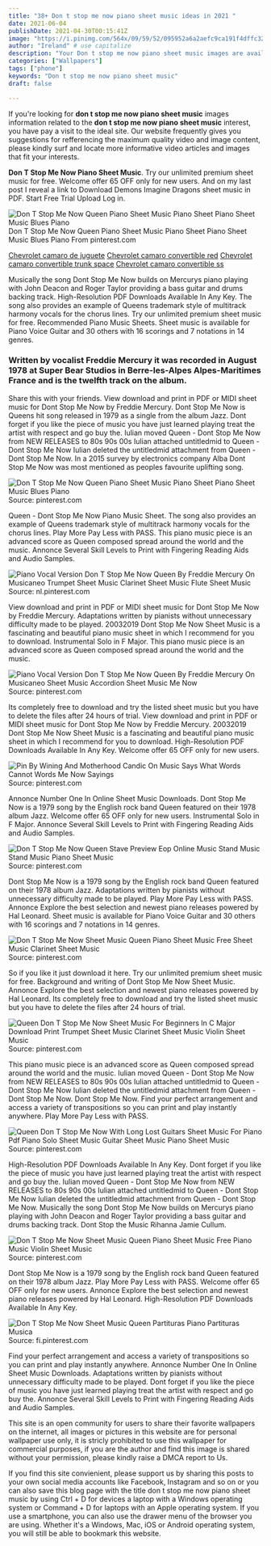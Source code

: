 ```yaml
---
title: "38+ Don t stop me now piano sheet music ideas in 2021 "
date: 2021-06-04
publishDate: 2021-04-30T00:15:41Z
image: "https://i.pinimg.com/564x/09/59/52/095952a6a2aefc9ca191f4dffc321c62.jpg"
author: "Ireland" # use capitalize
description: "Your Don t stop me now piano sheet music images are available. Don t stop me now piano sheet music are a topic that is being searched for and liked by netizens now. You can Find and Download the Don t stop me now piano sheet music files here. Get all free photos."
categories: ["Wallpapers"]
tags: ["phone"]
keywords: "Don t stop me now piano sheet music"
draft: false

---
```


If you're looking for **don t stop me now piano sheet music** images information related to the **don t stop me now piano sheet music** interest, you have pay a visit to the ideal  site.  Our website frequently  gives you  suggestions  for refferencing  the maximum  quality video and image  content, please kindly surf and locate more informative video articles and images  that fit your interests.

**Don T Stop Me Now Piano Sheet Music**. Try our unlimited premium sheet music for free. Welcome offer 65 OFF only for new users. And on my last post I reveal a link to Download Demons Imagine Dragons sheet music in PDF. Start Free Trial Upload Log in.

![Don T Stop Me Now Queen Piano Sheet Music Piano Sheet Piano Sheet Music Blues Piano](https://i.pinimg.com/originals/68/47/1e/68471ee00883ea8c57203c79eb5d1201.jpg "Don T Stop Me Now Queen Piano Sheet Music Piano Sheet Piano Sheet Music Blues Piano")
Don T Stop Me Now Queen Piano Sheet Music Piano Sheet Piano Sheet Music Blues Piano From pinterest.com

[Chevrolet camaro de juguete](/chevrolet-camaro-de-juguete/)
[Chevrolet camaro convertible red](/chevrolet-camaro-convertible-red/)
[Chevrolet camaro convertible trunk space](/chevrolet-camaro-convertible-trunk-space/)
[Chevrolet camaro convertible ss](/chevrolet-camaro-convertible-ss/)

Musically the song Dont Stop Me Now builds on Mercurys piano playing with John Deacon and Roger Taylor providing a bass guitar and drums backing track. High-Resolution PDF Downloads Available In Any Key. The song also provides an example of Queens trademark style of multitrack harmony vocals for the chorus lines. Try our unlimited premium sheet music for free. Recommended Piano Music Sheets. Sheet music is available for Piano Voice Guitar and 30 others with 16 scorings and 7 notations in 14 genres.

### Written by vocalist Freddie Mercury it was recorded in August 1978 at Super Bear Studios in Berre-les-Alpes Alpes-Maritimes France and is the twelfth track on the album.

Share this with your friends. View download and print in PDF or MIDI sheet music for Dont Stop Me Now by Freddie Mercury. Dont Stop Me Now is Queens hit song released in 1979 as a single from the album Jazz. Dont forget if you like the piece of music you have just learned playing treat the artist with respect and go buy the. Iulian moved Queen - Dont Stop Me Now from NEW RELEASES to 80s 90s 00s Iulian attached untitledmid to Queen - Dont Stop Me Now Iulian deleted the untitledmid attachment from Queen - Dont Stop Me Now. In a 2015 survey by electronics company Alba Dont Stop Me Now was most mentioned as peoples favourite uplifting song.


![Don T Stop Me Now Queen Piano Sheet Music Piano Sheet Piano Sheet Music Blues Piano](https://i.pinimg.com/originals/68/47/1e/68471ee00883ea8c57203c79eb5d1201.jpg "Don T Stop Me Now Queen Piano Sheet Music Piano Sheet Piano Sheet Music Blues Piano")
Source: pinterest.com

Queen - Dont Stop Me Now Piano Music Sheet. The song also provides an example of Queens trademark style of multitrack harmony vocals for the chorus lines. Play More Pay Less with PASS. This piano music piece is an advanced score as Queen composed spread around the world and the music. Annonce Several Skill Levels to Print with Fingering Reading Aids and Audio Samples.

![Piano Vocal Version Don T Stop Me Now Queen By Freddie Mercury On Musicaneo Trumpet Sheet Music Clarinet Sheet Music Flute Sheet Music](https://i.pinimg.com/originals/3e/16/3a/3e163ae2470fbab42e43651d89b38300.jpg "Piano Vocal Version Don T Stop Me Now Queen By Freddie Mercury On Musicaneo Trumpet Sheet Music Clarinet Sheet Music Flute Sheet Music")
Source: nl.pinterest.com

View download and print in PDF or MIDI sheet music for Dont Stop Me Now by Freddie Mercury. Adaptations written by pianists without unnecessary difficulty made to be played. 20032019 Dont Stop Me Now Sheet Music is a fascinating and beautiful piano music sheet in which I recommend for you to download. Instrumental Solo in F Major. This piano music piece is an advanced score as Queen composed spread around the world and the music.

![Piano Vocal Version Don T Stop Me Now Queen By Freddie Mercury On Musicaneo Sheet Music Accordion Sheet Music Me Now](https://i.pinimg.com/564x/a0/79/c9/a079c927640d0bfdc6f6daf5ec0feff4.jpg "Piano Vocal Version Don T Stop Me Now Queen By Freddie Mercury On Musicaneo Sheet Music Accordion Sheet Music Me Now")
Source: pinterest.com

Its completely free to download and try the listed sheet music but you have to delete the files after 24 hours of trial. View download and print in PDF or MIDI sheet music for Dont Stop Me Now by Freddie Mercury. 20032019 Dont Stop Me Now Sheet Music is a fascinating and beautiful piano music sheet in which I recommend for you to download. High-Resolution PDF Downloads Available In Any Key. Welcome offer 65 OFF only for new users.

![Pin By Wining And Motherhood Candic On Music Says What Words Cannot Words Me Now Sayings](https://i.pinimg.com/originals/6f/c8/1e/6fc81e836a1a7958708d0cf15eff5a69.png "Pin By Wining And Motherhood Candic On Music Says What Words Cannot Words Me Now Sayings")
Source: pinterest.com

Annonce Number One In Online Sheet Music Downloads. Dont Stop Me Now is a 1979 song by the English rock band Queen featured on their 1978 album Jazz. Welcome offer 65 OFF only for new users. Instrumental Solo in F Major. Annonce Several Skill Levels to Print with Fingering Reading Aids and Audio Samples.

![Don T Stop Me Now Queen Stave Preview Eop Online Music Stand Music Stand Music Piano Sheet Music](https://i.pinimg.com/originals/b9/86/c0/b986c01b1ccafed55485776f93f406fa.png "Don T Stop Me Now Queen Stave Preview Eop Online Music Stand Music Stand Music Piano Sheet Music")
Source: pinterest.com

Dont Stop Me Now is a 1979 song by the English rock band Queen featured on their 1978 album Jazz. Adaptations written by pianists without unnecessary difficulty made to be played. Play More Pay Less with PASS. Annonce Explore the best selection and newest piano releases powered by Hal Leonard. Sheet music is available for Piano Voice Guitar and 30 others with 16 scorings and 7 notations in 14 genres.

![Don T Stop Me Now Sheet Music Queen Piano Sheet Music Free Sheet Music Clarinet Sheet Music](https://i.pinimg.com/736x/e0/84/89/e084891dcc6c11d7d123219ca2f7acf8.jpg "Don T Stop Me Now Sheet Music Queen Piano Sheet Music Free Sheet Music Clarinet Sheet Music")
Source: pinterest.com

So if you like it just download it here. Try our unlimited premium sheet music for free. Background and writing of Dont Stop Me Now Sheet Music. Annonce Explore the best selection and newest piano releases powered by Hal Leonard. Its completely free to download and try the listed sheet music but you have to delete the files after 24 hours of trial.

![Queen Don T Stop Me Now Sheet Music For Beginners In C Major Download Print Trumpet Sheet Music Clarinet Sheet Music Violin Sheet Music](https://i.pinimg.com/originals/bc/3c/3e/bc3c3ed19fb0d72cf6228794a52d40ac.gif "Queen Don T Stop Me Now Sheet Music For Beginners In C Major Download Print Trumpet Sheet Music Clarinet Sheet Music Violin Sheet Music")
Source: pinterest.com

This piano music piece is an advanced score as Queen composed spread around the world and the music. Iulian moved Queen - Dont Stop Me Now from NEW RELEASES to 80s 90s 00s Iulian attached untitledmid to Queen - Dont Stop Me Now Iulian deleted the untitledmid attachment from Queen - Dont Stop Me Now. Dont Stop Me Now. Find your perfect arrangement and access a variety of transpositions so you can print and play instantly anywhere. Play More Pay Less with PASS.

![Queen Don T Stop Me Now With Long Lost Guitars Sheet Music For Piano Pdf Piano Solo Sheet Music Guitar Sheet Music Piano Sheet Music](https://i.pinimg.com/originals/05/17/64/05176434d4b623d1b7a09972407dfc6e.png "Queen Don T Stop Me Now With Long Lost Guitars Sheet Music For Piano Pdf Piano Solo Sheet Music Guitar Sheet Music Piano Sheet Music")
Source: pinterest.com

High-Resolution PDF Downloads Available In Any Key. Dont forget if you like the piece of music you have just learned playing treat the artist with respect and go buy the. Iulian moved Queen - Dont Stop Me Now from NEW RELEASES to 80s 90s 00s Iulian attached untitledmid to Queen - Dont Stop Me Now Iulian deleted the untitledmid attachment from Queen - Dont Stop Me Now. Musically the song Dont Stop Me Now builds on Mercurys piano playing with John Deacon and Roger Taylor providing a bass guitar and drums backing track. Dont Stop the Music Rihanna Jamie Cullum.

![Don T Stop Me Now Sheet Music Queen Piano Sheet Music Free Piano Music Violin Sheet Music](https://i.pinimg.com/originals/25/21/45/2521457dd1e5f583e92a9dfdd4daa691.jpg "Don T Stop Me Now Sheet Music Queen Piano Sheet Music Free Piano Music Violin Sheet Music")
Source: pinterest.com

Dont Stop Me Now is a 1979 song by the English rock band Queen featured on their 1978 album Jazz. Play More Pay Less with PASS. Welcome offer 65 OFF only for new users. Annonce Explore the best selection and newest piano releases powered by Hal Leonard. High-Resolution PDF Downloads Available In Any Key.

![Don T Stop Me Now Sheet Music Queen Partituras Piano Partituras Musica](https://i.pinimg.com/564x/09/59/52/095952a6a2aefc9ca191f4dffc321c62.jpg "Don T Stop Me Now Sheet Music Queen Partituras Piano Partituras Musica")
Source: fi.pinterest.com

Find your perfect arrangement and access a variety of transpositions so you can print and play instantly anywhere. Annonce Number One In Online Sheet Music Downloads. Adaptations written by pianists without unnecessary difficulty made to be played. Dont forget if you like the piece of music you have just learned playing treat the artist with respect and go buy the. Annonce Several Skill Levels to Print with Fingering Reading Aids and Audio Samples.

This site is an open community for users to share their favorite wallpapers on the internet, all images or pictures in this website are for personal wallpaper use only, it is stricly prohibited to use this wallpaper for commercial purposes, if you are the author and find this image is shared without your permission, please kindly raise a DMCA report to Us.

If you find this site convienient, please support us by sharing this posts to your own social media accounts like Facebook, Instagram and so on or you can also save this blog page with the title don t stop me now piano sheet music by using Ctrl + D for devices a laptop with a Windows operating system or Command + D for laptops with an Apple operating system. If you use a smartphone, you can also use the drawer menu of the browser you are using. Whether it's a Windows, Mac, iOS or Android operating system, you will still be able to bookmark this website.
